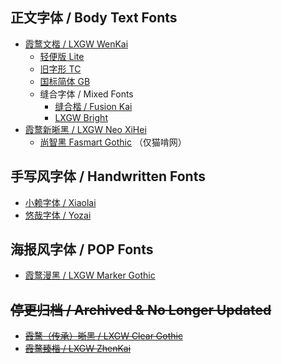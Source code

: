 ## 正文字体 / Body Text Fonts
- [霞鹜文楷 / LXGW WenKai](https://github.com/lxgw/LxgwWenKai)
  - [轻便版 Lite](https://github.com/lxgw/LxgwWenKai-Lite)
  - [旧字形 TC](https://github.com/lxgw/LxgwWenkaiTC) 
  - [国标简体 GB](https://github.com/lxgw/LxgwWenkaiGB)
  - 缝合字体 / Mixed Fonts
    - [缝合楷 / Fusion Kai](https://github.com/lxgw/FusionKai)
    - [LXGW Bright](https://github.com/lxgw/LxgwBright)
- [霞鹜新晰黑 / LXGW Neo XiHei](https://github.com/lxgw/LxgwNeoXiHei)
  - [尚智黑 Fasmart Gothic](https://www.maoken.com/freefonts/10610.html) （仅猫啃网）

## 手写风字体 / Handwritten Fonts
- [小赖字体 / Xiaolai](https://github.com/lxgw/kose-font)
- [悠哉字体 / Yozai](https://github.com/lxgw/yozai-font)

## 海报风字体 / POP Fonts
- [霞鹜漫黑 / LXGW Marker Gothic](https://github.com/lxgw/lxgwmarkergothic)

## ~~停更归档 / Archived & No Longer Updated~~
- ~~[霞鹜（传承）晰黑 / LXGW Clear Gothic](https://github.com/lxgw/LxgwClearGothic)~~
- ~~[霞鹜臻楷 / LXGW ZhenKai](https://github.com/lxgw/LxgwZhenKai)~~
